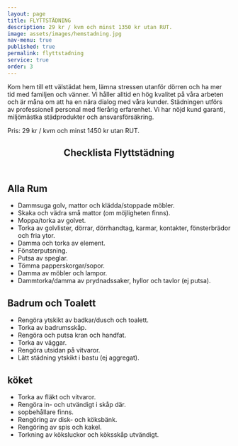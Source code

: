 ```yaml
---
layout: page
title: FLYTTSTÄDNING
description: 29 kr / kvm och minst 1350 kr utan RUT.
image: assets/images/hemstadning.jpg
nav-menu: true
published: true
permalink: flyttstadning
service: true
order: 3
---
```


<section id="three">
	<div class="inner">
	        <p>Kom hem till ett välstädat hem, lämna stressen utanför dörren och ha mer tid med familjen och vänner. Vi håller alltid en hög kvalitet på våra arbeten och är måna om att ha en nära dialog med våra kunder. Städningen utförs av professionell personal med flerårig erfarenhet. Vi har nöjd kund garanti, miljömästka städprodukter och ansvarsförsäkring.</p><p>Pris: 29 kr / kvm och minst 1450 kr utan RUT.</p>
		<header class="major">
			<h2>Checklista Flyttstädning</h2>
		</header>
		<h2>Alla Rum</h2>
		<ul>
			<li>Dammsuga golv, mattor och klädda/stoppade möbler.</li>
      <li>Skaka och vädra små mattor (om möjligheten finns).</li>
      <li>Moppa/torka av golvet.</li>
      <li>Torka av golvlister, dörrar, dörrhandtag, karmar, kontakter, fönsterbrädor och fria ytor.</li>
      <li>Damma och torka av element.</li>
      <li>Fönsterputsning.</li>
      <li>Putsa av speglar.</li>
      <li>Tömma papperskorgar/sopor.</li>
      <li>Damma av möbler och lampor.</li>
      <li>Dammtorka/damma av prydnadssaker, hyllor och tavlor (ej putsa).</li>
		</ul>
                <h2>Badrum och Toalett</h2>
		<ul>
<li>Rengöra ytskikt av badkar/dusch och toalett.</li>
<li>Torka av badrumsskåp.</li>
<li>Rengöra och putsa kran och handfat.</li>
<li>Torka av väggar.</li>
<li>Rengöra utsidan på vitvaror.</li>
<li>Lätt städning ytskikt i bastu (ej aggregat).</li>
    </ul>
        <h2>köket</h2>
		<ul>
<li>Torka av fläkt och vitvaror.</li>
<li>Rengöra in- och utvändigt i skåp där.</li>
<li>sopbehållare finns.</li>
<li>Rengöring av disk- och köksbänk.</li>
<li>Rengöring av spis och kakel.</li>
<li>Torkning av köksluckor och köksskåp utvändigt.</li>
    </ul>
	</div>
</section>

